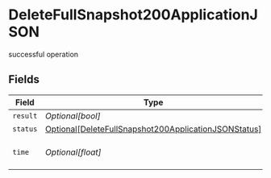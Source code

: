 # DeleteFullSnapshot200ApplicationJSON

successful operation


## Fields

| Field                                                                                                                         | Type                                                                                                                          | Required                                                                                                                      | Description                                                                                                                   |
| ----------------------------------------------------------------------------------------------------------------------------- | ----------------------------------------------------------------------------------------------------------------------------- | ----------------------------------------------------------------------------------------------------------------------------- | ----------------------------------------------------------------------------------------------------------------------------- |
| `result`                                                                                                                      | *Optional[bool]*                                                                                                              | :heavy_minus_sign:                                                                                                            | N/A                                                                                                                           |
| `status`                                                                                                                      | [Optional[DeleteFullSnapshot200ApplicationJSONStatus]](../../models/operations/deletefullsnapshot200applicationjsonstatus.md) | :heavy_minus_sign:                                                                                                            | N/A                                                                                                                           |
| `time`                                                                                                                        | *Optional[float]*                                                                                                             | :heavy_minus_sign:                                                                                                            | Time spent to process this request                                                                                            |